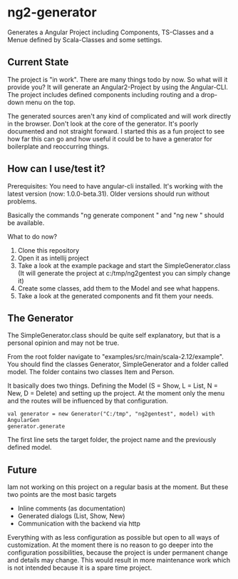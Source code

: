 # ng2-generator
Generates a Angular Project including Components, TS-Classes and a Menue defined by Scala-Classes and some settings.

## Current State
 The project is "in work". There are many things todo by now. So what will it provide you? 
 It will generate an Angular2-Project by using the Angular-CLI. The project includes defined components including 
 routing and a drop-down menu on the top.
 
 The generated sources aren't any kind of complicated and will work directly in the browser. Don't look
 at the core of the generator. It's poorly documented and not straight forward. I started this as a fun
 project to see how far this can go and how useful it could be to have a generator for boilerplate and reoccurring things.
 
 ## How can I use/test it?
 Prerequisites:
 You need to have angular-cli installed. It's working with the latest version (now: 1.0.0-beta.31).
 Older versions should run without problems.
 
 Basically the commands "ng generate component <COMPONENT NAME>" and "ng new <PROJECT NAME>" should be available.
 
 What to do now?
 1. Clone this repository
 2. Open it as intellij project
 3. Take a look at the example package and start the SimpleGenerator.class (It will generate the project at c:/tmp/ng2gentest you can simply change it)
 4. Create some classes, add them to the Model and see what happens.
 5. Take a look at the generated components and fit them your needs.

 ## The Generator
 The SimpleGenerator.class should be quite self explanatory, but that is a personal opinion and may not be true.
 
From the root folder navigate to "examples/src/main/scala-2.12/example". You should find the classes Generator, SimpleGenerator and
a folder called model. The folder contains two classes Item and Person. 

It basically does two things. Defining the Model (S = Show, L = List, N = New, D = Delete) and setting up the project. At the moment only the menu and the routes will be 
influenced by that configuration.

    val generator = new Generator("C:/tmp", "ng2gentest", model) with AngularGen
    generator.generate
    
The first line sets the target folder, the project name and the previously defined model.

## Future
Iam not working on this project on a regular basis at the moment. But these two points are the most basic targets
- Inline comments (as documentation)
- Generated dialogs (List, Show, New)
- Communication with the backend via http

Everything with as less configuration as possible but open to all ways of customization.
At the moment there is no reason to go deeper into the configuration possibilities, because the project
is under permanent change and details may change. This would result in more maintenance work which is not
intended because it is a spare time project.
